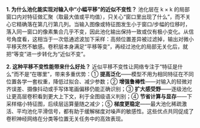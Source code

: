 **1. 为什么池化能实现对输入中“小幅平移”的近似不变性？**
 池化层在 k × k 的局部窗口内对特征做汇聚（取最大值或平均值），只关心“窗口里出现了什么”，而不关心它精确落在第几行第几列。当输入图像或特征图发生小于窗口/步幅的位移时，落入同一窗口的像素集合几乎不变，因此池化输出保持一致或仅有极小变化。从信号角度看，这相当于一次低通滤波加下采样：高频位置差异被过滤掉，输出对微小平移天然不敏感。卷积层本身满足“平移等变”，再经过池化的局部无关化后，就把“等变”进一步转化为“近似不变”。

**2. 这种平移不变性能带来什么好处？**
 近似平移不变性让网络专注于“特征是什么”而不是“在哪里”，带来多重优势：① **提高泛化**——模型不用为相同特征在不同位置各学一套权重，降低过拟合、减少参数；② **增强鲁棒性**——对输入的轻微对齐误差、摄像抖动或手写体笔画偏移仍能正确识别；③ **扩大感受野**——逐级池化让更高层卷积看到更大上下文，利于全图级语义判别；④ **节省计算与显存**——下采样缩小特征图，后续层运算量随之减少；⑤ **梯度更稳定**——最大池化稀疏激活、平均池化平滑信号，都有助于缓解梯度对噪声的敏感性。这些优点共同促成了卷积神经网络在分类等位置无关任务中的高效表现。
